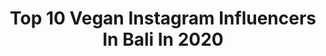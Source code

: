 ---
title: Top 10 Vegan Instagram Influencers In Bali In 2020
description: >-
  Find top vegan Instagram influencers in Bali in 2020. Most popular hashtags: #bali #balilife #vegan #indonesia.
platform: Instagram
profiles:
  - username: "iamyunessa"
    fullname: >-
      y u n e s s a
    location: "Indonesia"
    followers: 14828
    engagement: 736
    commentsToLikes: 0.024048
    id: ck15pjyucy96t0i196ufmw7ch
    verified: false
    hashtags: "#fromnothingtosomethingtoeverything, #nycphotography, #vegannewyork, #vegan"
  - username: "justonewayticket"
    fullname: >-
      Hi, I'm Sab!
    location: "Indonesia"
    followers: 33388
    engagement: 99
    commentsToLikes: 0.067273
    id: ck0tuxbii935x0i19avj9gp1w
    verified: false
    hashtags: "#whatdoveganseat, #wonderlustsingapore, #housesitter, #cats"
  - username: "passiondupain"
    fullname: >-
      ᗩlexandra ♡ Muller
    location: "Indonesia"
    followers: 20493
    engagement: 191
    commentsToLikes: 0.029666
    id: ck5zwtu9y6r8y0i14qxfhprdh
    verified: false
    hashtags: "#riceterrace, #rawvegan, #gamechangers, #balitrip"
  - username: "axelschura"
    fullname: >-
      Axel Schurawlow 🥑
    location: "Indonesia"
    followers: 19834
    engagement: 575
    commentsToLikes: 0.034409
    id: ck0ttg7i12ksr0i195fpjvruy
    verified: false
    hashtags: "#couple, #veganfashion, #vegetarian, #gratitude"
  - username: "chasingjuliawild"
    fullname: >-
      🌺 Julia Wild 🌺
    location: "Indonesia"
    followers: 15704
    engagement: 685
    commentsToLikes: 0.050880
    id: ck1384ktfegye0i19yj88hzyy
    verified: false
    hashtags: "#acrodance, #travelstoke, #earthpix, #gltlove"
  - username: "pavel_tl"
    fullname: >-
      👑 PAVEL 👑
    location: "Indonesia"
    followers: 62768
    engagement: 513
    commentsToLikes: 0.027746
    id: ck0u9stviajqr0i19editvkyy
    verified: false
    hashtags: "#fashionmen, #beautifuldestinations, #skincare, #gaymodel"
  - username: "alenika_pro"
    fullname: >-
      🔥Фитнес ТРЕНЕР ОНЛАЙН🔥ДИЕТОЛОГ
    location: "Indonesia"
    followers: 52769
    engagement: 187
    commentsToLikes: 0.018527
    id: ck5hokoj1pq850i11manr37sm
    verified: false
    hashtags: "#flywithbaby, #swimwear, #blogger, #motivation"
  - username: "peru_family"
    fullname: >-
      Бизнес Семья Бали
    location: "Indonesia"
    followers: 44671
    engagement: 128
    commentsToLikes: 0.106179
    id: ck5zp6xmbs3py0i14ff0x2jsr
    verified: false
    hashtags: "#vegan, #vegeterian, #covid19, #peru"
  - username: "jasminelouisejones"
    fullname: >-
      🐉✖️Jasmine Loux✖️🐉
    location: "Indonesia"
    followers: 64173
    engagement: 144
    commentsToLikes: 0.021539
    id: ck5c23jb7whbe0i11mugk0q16
    verified: false
    hashtags: "#outdoorbath, #tattooedmodel, #shiny, #selfisolation"
  - username: "malsvensson"
    fullname: >-
      ♌︎ Malin ☽                  🇸🇪
    location: "Indonesia"
    followers: 25222
    engagement: 203
    commentsToLikes: 0.045273
    id: ck6u7m9f7mcvp0j71xbx98zbe
    verified: false
    hashtags: "#nourishingfoods, #boho, #bohemian, #guatemala"
---